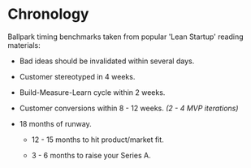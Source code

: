 # Chronology

Ballpark timing benchmarks taken from popular 'Lean Startup' reading materials:

-   Bad ideas should be invalidated within several days.

-   Customer stereotyped in 4 weeks.

-   Build-Measure-Learn cycle within 2 weeks.

-   Customer conversions within 8 - 12 weeks. *(2 - 4 MVP iterations)*

-   18 months of runway. 

    -   12 - 15 months to hit product/market fit.

    -   3 - 6 months to raise your Series A.
